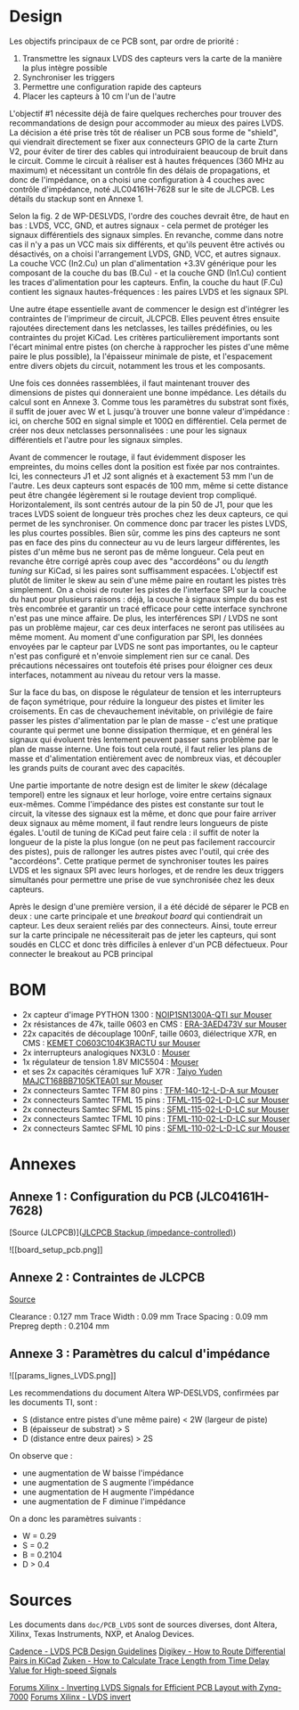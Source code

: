 # Design

Les objectifs principaux de ce PCB sont, par ordre de priorité : 
1. Transmettre les signaux LVDS des capteurs vers la carte de la manière la plus intègre possible
2. Synchroniser les triggers
3. Permettre une configuration rapide des capteurs
4. Placer les capteurs à 10 cm l'un de l'autre

L'objectif #1 nécessite déjà de faire quelques recherches pour trouver des recommandations de design pour accommoder au mieux des paires LVDS. 
La décision a été prise très tôt de réaliser un PCB sous forme de "shield", qui viendrait directement se fixer aux connecteurs GPIO de la carte Zturn V2, pour éviter de tirer des cables qui introduiraient beaucoup de bruit dans le circuit.
Comme le circuit à réaliser est à hautes fréquences (360 MHz au maximum) et nécessitant un contrôle fin des délais de propagations, et donc de l'impédance, on a choisi une configuration à 4 couches avec contrôle d'impédance, noté JLC04161H-7628 sur le site de JLCPCB. Les détails du stackup sont en Annexe 1. 

Selon la fig. 2 de WP-DESLVDS, l'ordre des couches devrait être, de haut en bas : LVDS, VCC, GND, et autres signaux - cela permet de protéger les signaux différentiels des signaux simples. En revanche, comme dans notre cas il n'y a pas un VCC mais six différents, et qu'ils peuvent être activés ou désactivés, on a choisi l'arrangement LVDS, GND, VCC, et autres signaux. La couche VCC (In2.Cu) un plan d'alimentation +3.3V générique pour les composant de la couche du bas (B.Cu) - et la couche GND (In1.Cu) contient les traces d'alimentation pour les capteurs. Enfin, la couche du haut (F.Cu) contient les signaux hautes-fréquences : les paires LVDS et les signaux SPI.

Une autre étape essentielle avant de commencer le design est d'intégrer les contraintes de l'imprimeur de circuit, JLCPCB. Elles peuvent êtres ensuite rajoutées directement dans les netclasses, les tailles prédéfinies, ou les contraintes du projet KiCad. Les critères particulièrement importants sont l'écart minimal entre pistes (on cherche à rapprocher les pistes d'une même paire le plus possible), la l'épaisseur minimale de piste, et l'espacement entre divers objets du circuit, notamment les trous et les composants.

Une fois ces données rassemblées, il faut maintenant trouver des dimensions de pistes qui donneraient une bonne impédance. Les détails du calcul sont en Annexe 3. Comme tous les paramètres du substrat sont fixés, il suffit de jouer avec W et L jusqu'à trouver une bonne valeur d'impédance : ici, on cherche 50Ω en signal simple et 100Ω en différentiel. Cela permet de créer nos deux netclasses personnalisées : une pour les signaux différentiels et l'autre pour les signaux simples. 

Avant de commencer le routage, il faut évidemment disposer les empreintes, du moins celles dont la position est fixée par nos contraintes. Ici, les connecteurs J1 et J2 sont alignés et à exactement 53 mm l'un de l'autre. Les deux capteurs sont espacés de 100 mm, même si cette distance peut être changée légèrement si le routage devient trop compliqué.
Horizontalement, ils sont centrés autour de la pin 50 de J1, pour que les traces LVDS soient de longueur très proches chez les deux capteurs, ce qui permet de les synchroniser.
On commence donc par tracer les pistes LVDS, les plus courtes possibles. Bien sûr, comme les pins des capteurs ne sont pas en face des pins du connecteur au vu de leurs largeur différentes, les pistes d'un même bus ne seront pas de même longueur. Cela peut en revanche être corrigé après coup avec des "accordéons" ou du *length tuning* sur KiCad, si les paires sont suffisamment espacées. L'objectif est plutôt de limiter le skew au sein d'une même paire en routant les pistes très simplement.
On a choisi de router les pistes de l'interface SPI sur la couche du haut pour plusieurs raisons : déjà, la couche à signaux simple du bas est très encombrée et garantir un tracé efficace pour cette interface synchrone n'est pas une mince affaire. De plus, les interférences SPI / LVDS ne sont pas un problème majeur, car ces deux interfaces ne seront pas utilisées au même moment. Au moment d'une configuration par SPI, les données envoyées par le capteur par LVDS ne sont pas importantes, ou le capteur n'est pas configuré et n'envoie simplement rien sur ce canal. Des précautions nécessaires ont toutefois été prises pour éloigner ces deux interfaces, notamment au niveau du retour vers la masse.

Sur la face du bas, on dispose le régulateur de tension et les interrupteurs de façon symétrique, pour réduire la longueur des pistes et limiter les croisements. En cas de chevauchement inévitable, on privilégie de faire passer les pistes d'alimentation par le plan de masse - c'est une pratique courante qui permet une bonne dissipation thermique, et en général les signaux qui évoluent très lentement peuvent passer sans problème par le plan de masse interne.
Une fois tout cela routé, il faut relier les plans de masse et d'alimentation entièrement avec de nombreux vias, et découpler les grands puits de courant avec des capacités.

Une partie importante de notre design est de limiter le *skew* (décalage temporel) entre les signaux et leur horloge, voire entre certains signaux eux-mêmes. Comme l'impédance des pistes est constante sur tout le circuit, la vitesse des signaux est la même, et donc que pour faire arriver deux signaux au même moment, il faut rendre leurs longueurs de piste égales. L'outil de tuning de KiCad peut faire cela : il suffit de noter la longueur de la piste la plus longue (on ne peut pas facilement raccourcir des pistes), puis de rallonger les autres pistes avec l'outil, qui crée des "accordéons". Cette pratique permet de synchroniser toutes les paires LVDS et les signaux SPI avec leurs horloges, et de rendre les deux triggers simultanés pour permettre une prise de vue synchronisée chez les deux capteurs. 

Après le design d'une première version, il a été décidé de séparer le PCB en deux : une carte principale et une *breakout board* qui contiendrait un capteur. Les deux seraient reliés par des connecteurs. Ainsi, toute erreur sur la carte principale ne nécessiterait pas de jeter les capteurs, qui sont soudés en CLCC et donc très difficiles à enlever d'un PCB défectueux.
Pour connecter le breakout au PCB principal

# BOM

- 2x capteur d'image PYTHON 1300 : [NOIP1SN1300A-QTI sur Mouser](https://www.mouser.fr/ProductDetail/onsemi/NOIP1SN1300A-QTI?qs=tCMd4XlZ%2FiCOUhJPH02UtA%3D%3D)
- 2x résistances de 47k, taille 0603 en CMS : [ERA-3AED473V sur Mouser](https://eu.mouser.com/ProductDetail/Panasonic/ERA-3AED473V?qs=sGAEpiMZZMvdGkrng054t%252Bl8%252B9D8YbFNy%252B3GoZaZX5g%3D)
- 22x capacités de découplage 100nF, taille 0603, diélectrique X7R, en CMS : [KEMET C0603C104K3RACTU sur Mouser](https://eu.mouser.com/ProductDetail/KEMET/C0603C104K3RACTU?qs=l5k%252BbMnNDklvfdneglCDAg%3D%3D) 
- 2x interrupteurs analogiques NX3L0 : [Mouser](https://eu.mouser.com/ProductDetail/NXP-Semiconductors/NX3L4053PW118?qs=vbj%2FKoHZRAjvxbPUnPksgQ%3D%3D)
- 1x régulateur de tension 1.8V MIC5504 : [Mouser](https://www.mouser.fr/ProductDetail/Microchip-Technology/MIC5504-1.8YM5-TR?qs=U6T8BxXiZAWcKt0MaB%252BQvA%3D%3D) 
- et ses 2x capacités céramiques 1uF X7R : [Taiyo Yuden MAJCT168BB7105KTEA01 sur Mouser](https://www.mouser.fr/ProductDetail/TAIYO-YUDEN/MAJCT168BB7105KTEA01?qs=sGAEpiMZZMuMW9TJLBQkXrqaXnLRHqgMZrnx5TAccu0%3D)
- 2x connecteurs Samtec TFM 80 pins : [TFM-140-12-L-D-A sur Mouser](https://www.mouser.fr/ProductDetail/Samtec/TFM-140-12-L-D-A?qs=Cqqh%252BS766wmcDd3GIeeEAw%3D%3D)
- 2x connecteurs Samtec TFML 15 pins : [TFML-115-02-L-D-LC sur Mouser](https://www.mouser.fr/ProductDetail/Samtec/TFML-115-02-L-D-LC?qs=%252BZP6%2F%252BtExtDiOSDxCqjesg%3D%3D)
- 2x connecteurs Samtec SFML 15 pins : [SFML-115-02-L-D-LC sur Mouser](https://www.mouser.fr/ProductDetail/Samtec/SFML-115-02-L-D-LC?qs=PB6%2FjmICvI3gR60PA8%2FbQg%3D%3D)
- 2x connecteurs Samtec TFML 10 pins : [TFML-110-02-L-D-LC sur Mouser](https://www.mouser.fr/ProductDetail/Samtec/TFML-110-02-L-D-LC?qs=%252BZP6%2F%252BtExtArmFs140CHrg%3D%3D)
- 2x connecteurs Samtec SFML 10 pins : [SFML-110-02-L-D-LC sur Mouser](https://www.mouser.fr/ProductDetail/Samtec/SFML-110-02-L-D-LC?qs=PB6%2FjmICvI1i91F47u2EEQ%3D%3D)

# Annexes

## Annexe 1 : Configuration du PCB (JLC04161H-7628)

[Source (JLCPCB)]([JLCPCB Stackup (impedance-controlled)](https://jlcpcb.com/impedance))

![[board_setup_pcb.png]]
## Annexe 2 : Contraintes de JLCPCB

[Source](https://jlcpcb.com/capabilities/pcb-capabilities)

Clearance : 0.127 mm
Trace Width : 0.09 mm
Trace Spacing : 0.09 mm
Prepreg depth : 0.2104 mm

## Annexe 3 : Paramètres du calcul d'impédance

![[params_lignes_LVDS.png]]

Les recommendations du document Altera WP-DESLVDS, confirmées par les documents TI, sont :
- S (distance entre pistes d'une même paire) < 2W (largeur de piste)
- B (épaisseur de substrat) > S
- D (distance entre deux paires) > 2S

On observe que : 
- une augmentation de W baisse l'impédance
- une augmentation de S augmente l'impédance
- une augmentation de H augmente l'impédance
- une augmentation de F diminue l'impédance

On a donc les paramètres suivants :
- W = 0.29
- S = 0.2
- B = 0.2104 
- D > 0.4

# Sources

Les documents dans `doc/PCB_LVDS` sont de sources diverses, dont Altera, Xilinx, Texas Instruments, NXP, et Analog Devices.

[Cadence - LVDS PCB Design Guidelines](https://resources.pcb.cadence.com/blog/2023-lvds-pcb-layout-guidelines)
[Digikey - How to Route Differential Pairs in KiCad](https://www.digikey.fr/en/maker/projects/how-to-route-differential-pairs-in-kicad-for-usb/45b99011f5d34879ae1831dce1f13e93)
[Zuken - How to Calculate Trace Length from Time Delay Value for High-speed Signals](https://www.zuken.com/us/blog/how-to-calculate-trace-length-time-delay-value-high-speed-signals/)

[Forums Xilinx - Inverting LVDS Signals for Efficient PCB Layout with Zynq-7000](https://support.xilinx.com/s/question/0D52E00006hpRLbSAM/inverting-lvds-signals-for-efficient-pcb-layout-with-zynq7000?language=en_US)
[Forums Xilinx - LVDS invert](https://support.xilinx.com/s/question/0D52E00006iI4K4SAK/lvds-invert?language=en_US)
